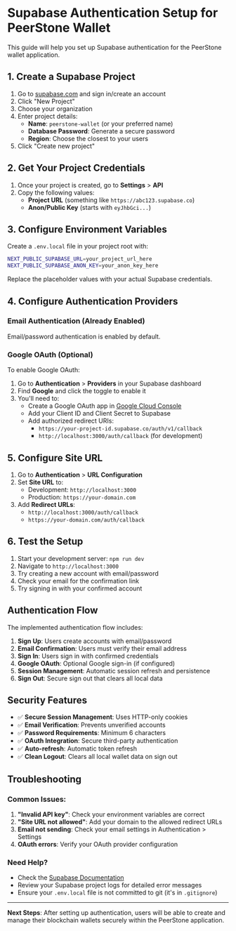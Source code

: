 # Supabase Authentication Setup for PeerStone Wallet

This guide will help you set up Supabase authentication for the PeerStone wallet application.

## 1. Create a Supabase Project

1. Go to [supabase.com](https://supabase.com) and sign in/create an account
2. Click "New Project" 
3. Choose your organization
4. Enter project details:
   - **Name**: `peerstone-wallet` (or your preferred name)
   - **Database Password**: Generate a secure password
   - **Region**: Choose the closest to your users
5. Click "Create new project"

## 2. Get Your Project Credentials

1. Once your project is created, go to **Settings** > **API**
2. Copy the following values:
   - **Project URL** (something like `https://abc123.supabase.co`)
   - **Anon/Public Key** (starts with `eyJhbGci...`)

## 3. Configure Environment Variables

Create a `.env.local` file in your project root with:

```bash
NEXT_PUBLIC_SUPABASE_URL=your_project_url_here
NEXT_PUBLIC_SUPABASE_ANON_KEY=your_anon_key_here
```

Replace the placeholder values with your actual Supabase credentials.

## 4. Configure Authentication Providers

### Email Authentication (Already Enabled)
Email/password authentication is enabled by default.

### Google OAuth (Optional)
To enable Google OAuth:

1. Go to **Authentication** > **Providers** in your Supabase dashboard
2. Find **Google** and click the toggle to enable it
3. You'll need to:
   - Create a Google OAuth app in [Google Cloud Console](https://console.cloud.google.com/)
   - Add your Client ID and Client Secret to Supabase
   - Add authorized redirect URIs:
     - `https://your-project-id.supabase.co/auth/v1/callback`
     - `http://localhost:3000/auth/callback` (for development)

## 5. Configure Site URL

1. Go to **Authentication** > **URL Configuration**
2. Set **Site URL** to:
   - Development: `http://localhost:3000`
   - Production: `https://your-domain.com`
3. Add **Redirect URLs**:
   - `http://localhost:3000/auth/callback`
   - `https://your-domain.com/auth/callback`

## 6. Test the Setup

1. Start your development server: `npm run dev`
2. Navigate to `http://localhost:3000`
3. Try creating a new account with email/password
4. Check your email for the confirmation link
5. Try signing in with your confirmed account

## Authentication Flow

The implemented authentication flow includes:

1. **Sign Up**: Users create accounts with email/password
2. **Email Confirmation**: Users must verify their email address
3. **Sign In**: Users sign in with confirmed credentials
4. **Google OAuth**: Optional Google sign-in (if configured)
5. **Session Management**: Automatic session refresh and persistence
6. **Sign Out**: Secure sign out that clears all local data

## Security Features

- ✅ **Secure Session Management**: Uses HTTP-only cookies
- ✅ **Email Verification**: Prevents unverified accounts
- ✅ **Password Requirements**: Minimum 6 characters
- ✅ **OAuth Integration**: Secure third-party authentication
- ✅ **Auto-refresh**: Automatic token refresh
- ✅ **Clean Logout**: Clears all local wallet data on sign out

## Troubleshooting

### Common Issues:

1. **"Invalid API key"**: Check your environment variables are correct
2. **"Site URL not allowed"**: Add your domain to the allowed redirect URLs
3. **Email not sending**: Check your email settings in Authentication > Settings
4. **OAuth errors**: Verify your OAuth provider configuration

### Need Help?

- Check the [Supabase Documentation](https://supabase.com/docs/guides/auth)
- Review your Supabase project logs for detailed error messages
- Ensure your `.env.local` file is not committed to git (it's in `.gitignore`)

---

**Next Steps**: After setting up authentication, users will be able to create and manage their blockchain wallets securely within the PeerStone application. 